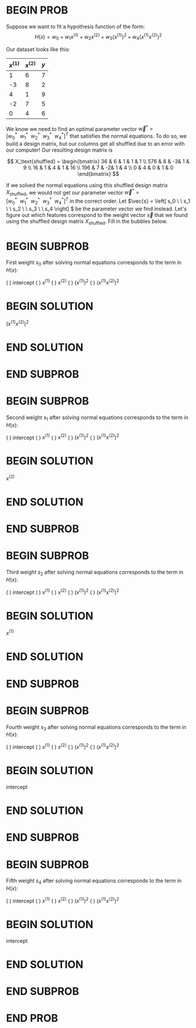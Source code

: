 # BEGIN PROB

Suppose we want to fit a hypothesis function of the form: $$H(x) = w_0 + w_1 x^{(1)} + w_2 x^{(2)} + w_3 (x^{(1)})^2 + w_4 (x^{(1)} x^{(2)})^2$$

Our dataset looks like this: 

| $x^{(1)}$ | $x^{(2)}$ | $y$ |
|-----------|------------|-----|
| 1         | 6          | 7   |
| -3        | 8          | 2   |
| 4         | 1          | 9   |
| -2        | 7          | 5   |
| 0         | 4          | 6   |


We know we need to find an optimal parameter vector $\vec{w}^* = \left[w_0^* \ \  w_1^* \ \   w_2^* \ \  w_3^* \ \ w_4^* \right]^T$ that satisfies the normal equations. To do so, we build a design matrix, but our columns get all shuffled due to an error with our computer!
Our resulting design matrix is 

$$ X_\text{shuffled} = 
\begin{bmatrix}
36 & 6 & 1 & 1 & 1   \\ 
576 & 8 & -3& 1 & 9  \\ 
16 & 1 & 4 & 1 & 16  \\ 
196 & 7 & -2& 1 & 4  \\ 
0 & 4 & 0 & 1 & 0   
\end{bmatrix}
$$

If we solved the normal equations using this shuffled design matrix $X_\text{shuffled}$, we would not get our parameter vector $\vec{w}^* = \left[w_0^* \ \  w_1^* \ \   w_2^* \ \  w_3^* \ \ w_4^* \right]^T$ in the correct order. Let $\vec{s} = \left[ s_0 \ \ s_1 \ \ s_2 \ \ s_3 \ \ s_4 \right] $ be the parameter vector we find instead. Let's figure out which features correspond to the weight vector $\vec{s}$ that we found using the shuffled design matrix $X_\text{shuffled}$. Fill in the bubbles below.

# BEGIN SUBPROB

First weight $s_0$ after solving normal equations corresponds to the term in $H(x)$:

( ) intercept
( ) $x^{(1)}$
( ) $x^{(2)}$
( ) $(x^{(1)})^2$
( ) $(x^{(1)} x^{(2)})^2$

# BEGIN SOLUTION

$(x^{(1)} x^{(2)})^2$

# END SOLUTION
    


# END SUBPROB


# BEGIN SUBPROB

Second weight $s_1$ after solving normal equations corresponds to the term in $H(x)$:

( ) intercept
( ) $x^{(1)}$
( ) $x^{(2)}$
( ) $(x^{(1)})^2$
( ) $(x^{(1)} x^{(2)})^2$

# BEGIN SOLUTION

$x^{(2)}$

# END SOLUTION



# END SUBPROB

# BEGIN SUBPROB

Third weight $s_2$ after solving normal equations corresponds to the term in $H(x)$:

( ) intercept
( ) $x^{(1)}$
( ) $x^{(2)}$
( ) $(x^{(1)})^2$
( ) $(x^{(1)} x^{(2)})^2$

# BEGIN SOLUTION

$x^{(1)}$

# END SOLUTION

# END SUBPROB

# BEGIN SUBPROB

Fourth weight $s_3$ after solving normal equations corresponds to the term in $H(x)$:

( ) intercept
( ) $x^{(1)}$
( ) $x^{(2)}$
( ) $(x^{(1)})^2$
( ) $(x^{(1)} x^{(2)})^2$

# BEGIN SOLUTION

intercept

# END SOLUTION

# END SUBPROB

# BEGIN SUBPROB

Fifth weight $s_4$ after solving normal equations corresponds to the term in $H(x)$:

( ) intercept
( ) $x^{(1)}$
( ) $x^{(2)}$
( ) $(x^{(1)})^2$
( ) $(x^{(1)} x^{(2)})^2$

# BEGIN SOLUTION

intercept

# END SOLUTION

# END SUBPROB
    

# END PROB